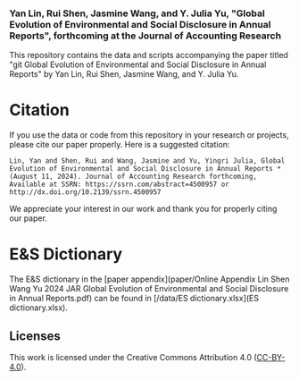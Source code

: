 ### Yan Lin, Rui Shen, Jasmine Wang, and Y. Julia Yu, "Global Evolution of Environmental and Social Disclosure in Annual Reports", forthcoming at the Journal of Accounting Research

This repository contains the data and scripts accompanying the paper titled "git Global Evolution of Environmental and Social Disclosure in Annual Reports" by Yan Lin, Rui Shen, Jasmine Wang, and Y. Julia Yu.

# Citation

If you use the data or code from this repository in your research or projects, please cite our paper properly. Here is a suggested citation: 

```Lin, Yan and Shen, Rui and Wang, Jasmine and Yu, Yingri Julia, Global Evolution of Environmental and Social Disclosure in Annual Reports * (August 11, 2024). Journal of Accounting Research forthcoming, Available at SSRN: https://ssrn.com/abstract=4500957 or http://dx.doi.org/10.2139/ssrn.4500957```

We appreciate your interest in our work and thank you for properly citing our paper.



# E&S Dictionary

The E&S dictionary in the [paper appendix](paper/Online Appendix Lin Shen Wang Yu 2024 JAR Global Evolution of Environmental and Social Disclosure in Annual Reports.pdf) can be found in [/data/ES dictionary.xlsx](ES dictionary.xlsx).

## Licenses

This work is licensed under the Creative Commons Attribution 4.0 ([CC-BY-4.0](https://creativecommons.org/licenses/by/4.0/)). 





